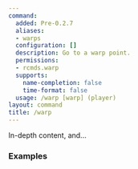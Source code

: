 ```yaml
---
command:
  added: Pre-0.2.7
  aliases:
  - warps
  configuration: []
  description: Go to a warp point.
  permissions:
  - rcmds.warp
  supports:
    name-completion: false
    time-format: false
  usage: /warp [warp] (player)
layout: command
title: /warp
---
```


In-depth content, and...

### Examples

